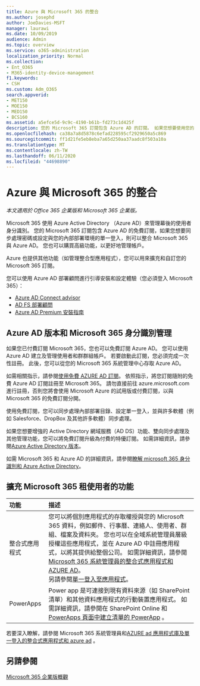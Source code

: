 ```yaml
---
title: Azure 與 Microsoft 365 的整合
ms.author: josephd
author: JoeDavies-MSFT
manager: laurawi
ms.date: 10/09/2019
audience: Admin
ms.topic: overview
ms.service: o365-administration
localization_priority: Normal
ms.collection:
- Ent_O365
- M365-identity-device-management
f1.keywords:
- CSH
ms.custom: Adm_O365
search.appverid:
- MET150
- MOE150
- MED150
- BCS160
ms.assetid: a5efce5d-9c9c-4190-b61b-fd273c1d425f
description: 您的 Microsoft 365 訂閱包含 Azure AD 的訂閱。 如果您想要使用您的內部部署環境進行密碼同步處理或單一登入，請整合 Microsoft 365 與 Azure AD。
ms.openlocfilehash: ca38a7a8d5878c6efad228595cf2929650a5c869
ms.sourcegitcommit: ff1d21fe5eb8eba7a65d250aa37aadc8f503a10a
ms.translationtype: MT
ms.contentlocale: zh-TW
ms.lasthandoff: 06/11/2020
ms.locfileid: "44698890"
---
```

# <a name="azure-integration-with-microsoft-365"></a>Azure 與 Microsoft 365 的整合

*本文適用於 Office 365 企業版和 Microsoft 365 企業版。*

Microsoft 365 使用 Azure Active Directory （Azure AD）來管理幕後的使用者身分識別。 您的 Microsoft 365 訂閱包含 Azure AD 的免費訂閱，如果您想要同步處理密碼或設定與您的內部部署環境的單一登入，則可以整合 Microsoft 365 與 Azure AD。 您也可以購買高級功能，以更好地管理帳戶。
  
Azure 也提供其他功能（如管理整合型應用程式），您可以用來擴充和自訂您的 Microsoft 365 訂閱。
  
您可以使用 Azure AD 部署顧問進行引導安裝和設定體驗（您必須登入 Microsoft 365）：

 - [Azure AD Connect advisor](https://aka.ms/aadconnectpwsync)
 - [AD FS 部署顧問](https://aka.ms/adfsguidance)
 - [Azure AD Premium 安裝指南](https://aka.ms/aadpguidance)
  
## <a name="azure-ad-editions-and-microsoft-365-identity-management"></a>Azure AD 版本和 Microsoft 365 身分識別管理

如果您已付費訂閱 Microsoft 365，您也可以免費訂閱 Azure AD。 您可以使用 Azure AD 建立及管理使用者和群群組帳戶。 若要啟動此訂閱，您必須完成一次性註冊。 此後，您可以從您的 Microsoft 365 系統管理中心存取 Azure AD。 

如需相關指示，請參閱[使用免費 AZURE AD 訂閱](https://go.microsoft.com/fwlink/p/?LinkId=617127)。 依照指示，將您訂閱隨附的免費 Azure AD 訂閱註冊至 Microsoft 365。 請勿直接前往 azure.microsoft.com 進行註冊，否則您將會使用 Microsoft Azure 的試用版或付費訂閱，以與 Microsoft 365 的免費訂閱分開。 
  
使用免費訂閱，您可以同步處理內部部署目錄、設定單一登入，並與許多軟體（例如 Salesforce、DropBox 及其他許多軟體）同步處理。
  
如果您想要增強的 Active Directory 網域服務（AD DS）功能、雙向同步處理及其他管理功能，您可以將免費訂閱升級為付費的特優訂閱。 如需詳細資訊，請參閱[Azure Active Directory 版本](https://azure.microsoft.com/pricing/details/active-directory/)。
  
如需 Microsoft 365 和 Azure AD 的詳細資訊，請參閱[瞭解 microsoft 365 身分識別和 Azure Active Directory](about-office-365-identity.md)。
  
## <a name="extend-the-capabilities-of-your-microsoft-365-tenant"></a>擴充 Microsoft 365 租使用者的功能

|**功能**|**描述**|
|:-----|:-----|
|整合式應用程式  <br/> |您可以將個別應用程式的存取權授與您的 Microsoft 365 資料，例如郵件、行事曆、連絡人、使用者、群組、檔案及資料夾。 您也可以在全域系統管理員層級授權這些應用程式，並在 Azure AD 中註冊應用程式，以將其提供給整個公司。 如需詳細資訊，請參閱[Microsoft 365 系統管理員的整合式應用程式和 AZURE AD](https://support.office.com/article/cb2250e3-451e-416f-bf4e-363549652c2a)。  <br/> 另請參閱[單一登入至應用程式](https://go.microsoft.com/fwlink/p/?LinkId=698604)。  <br/> |
|PowerApps  <br/> | Power app 是可連接到現有資料來源（如 SharePoint 清單）和其他資料應用程式的行動裝置應用程式。 如需詳細資訊，請參閱在 SharePoint Online 和[PowerApps 頁面](https://powerapps.microsoft.com/)[中建立清單的 PowerApp](https://support.office.com/article/9338b2d2-67ac-4b81-8e67-97da27e5e9ab) 。  <br/> |
   
若要深入瞭解，請參閱 Microsoft 365 系統管理員和[AZURE ad 應用程式庫及單一登入](https://docs.microsoft.com/azure/active-directory/manage-apps/what-is-single-sign-on)[的整合式應用程式和 azure ad](integrated-apps-and-azure-ads.md) 。

## <a name="see-also"></a>另請參閱

[Microsoft 365 企業版概觀](https://docs.microsoft.com/microsoft-365/enterprise/microsoft-365-overview)
